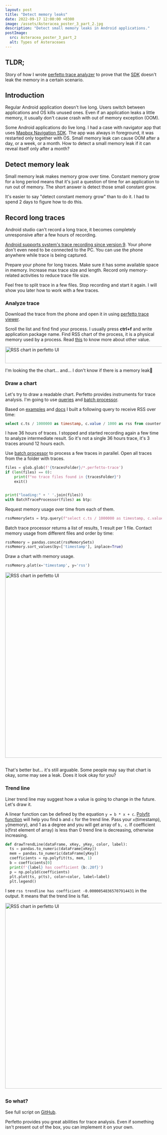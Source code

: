 ```yaml
---
layout: post
title: "Detect memory leaks"
date: 2022-09-17 12:00:00 +0300
image: /assets/Asteracea_poster_3_part_2.jpg
description: "Detect small memory leaks in Android applications."
postImage:
  src: Asteracea_poster_3_part_2
  alt: Types of Asteraceaes
---
```


## TLDR;

Story of how I wrote [perfetto trace analyzer](https://gist.github.com/VysotskiVadim/31a3de8fd38729f179750b9dfed689e3) to prove that the [SDK]((https://github.com/mapbox/mapbox-navigation-android)) doesn't leak the memory in a certain scenario.

## Introduction

Regular Android application doesn't live long.
Users switch between applications and OS kills unused ones.
Even if an application leaks a little memory, it usually don't cause crash with out of memory exception (OOM).

Some Android applications do live long.
I had a case with navigator app that uses [Mapbox Navigation SDK](https://github.com/mapbox/mapbox-navigation-android).
The app was always in foreground, it was restarted only together with OS.
Small memory leak can cause OOM after a day, or a week, or a month.
How to detect a small memory leak if it can reveal itself only after a month?

## Detect memory leak

Small memory leak makes memory grow over time.
Constant memory grow for a long period means that it's just a question of time for an application to run out of memory.
The short answer is detect those small constant grow.

It's easier to say "detect constant memory grow" than to do it.
I had to spend 2 days to figure how to do this.


## Record long traces

Android studio can't record a long trace,
it becomes completely unresponsive after a few hours of recording.

[Android supports system's trace recording since version 9](https://developer.android.com/topic/performance/tracing/on-device).
Your phone don't even need to be connected to the PC.
You can use the phone anywhere while trace is being captured.

Prepare your phone for long traces.
Make sure it has some available space in memory.
Increase max trace size and length.
Record only memory-related activities to reduce trace file size.

Feel free to split trace in a few files.
Stop recording and start it again.
I will show you later how to work with a few traces.

### Analyze trace

Download the trace from the phone and open it in using [perfetto trace viewer](https://ui.perfetto.dev/).


Scroll the list and find find your process.
I usually press **ctrl+f** and write application package name.
Find RSS chart of the process, it is a physical memory used by a process.
Read [this](https://perfetto.dev/docs/case-studies/memory#linux-memory-management) to know more about other value.


<div style="overflow-x: auto;">
  <img
    height="54"
    width="3570"
    style="max-width: none"
    src="{{site.images.baseUrl}}/detect_memory_leak_rss_chart_perfetto.jpg"
    alt="RSS chart in perfetto UI">
</div>

I'm looking the the chart... and...
I don't know if there is a memory leak🥲

### Draw a chart

Let's try to draw a readable chart.
Perfetto provides instruments for trace analysis.
I'm going to use [queries](https://perfetto.dev/docs/analysis/trace-processor) and [batch processor](https://perfetto.dev/docs/analysis/batch-trace-processor).

Based on [examples](https://perfetto.dev/docs/data-sources/memory-counters#sql) and [docs](https://perfetto.dev/docs/analysis/sql-tables) I built a following query to receive RSS over time:
```sql
select c.ts / 1000000 as timestamp, c.value / 1000 as rss from counter as c left join process_counter_track as t on c.track_id = t.id left join process as p using (upid) where t.name like 'mem.rss' and p.name like '{packageName}' order by c.ts
```

I have 36 hours of traces.
I stopped and started recording again a few time to analyze intermediate result.
So it's not a single 36 hours trace, it's 3 traces around 12 hours each. 

Use [batch processor](https://perfetto.dev/docs/analysis/batch-trace-processor) to process a few traces in parallel.
Open all traces from the a folder with traces.

```python
files = glob.glob(f'{tracesFolder}/*.perfetto-trace')
if (len(files) == 0):
    print(f"no trace files found in {tracesFolder}")
    exit()


print("loading:" + ' '.join(files))
with BatchTraceProcessor(files) as btp:
```

Request memory usage over time from each of them.
```python
rssMemorySets = btp.query(f"select c.ts / 1000000 as timestamp, c.value / 1000 as rss from counter as c left join process_counter_track as t on c.track_id = t.id left join process as p using (upid) where t.name like 'mem.rss' and p.name like '{packageName}' order by c.ts")
```

Batch trace processor returns a list of results, 1 result per 1 file.
Contact memory usage from different files and order by time:

```python
rssMemory = pandas.concat(rssMemorySets)
rssMemory.sort_values(by=['timestamp'], inplace=True)
```

Draw a chart with memory usage.
```python
rssMemory.plot(x='timestamp', y='rss')
```

<div style="overflow-x: auto; margin-bottom: 30px">
  <img
    height="596"
    width="3986"
    style="max-width: none"
    src="{{site.images.baseUrl}}/detect_memory_leak_custom_chart.jpg"
    alt="RSS chart in perfetto UI">
</div>


That's better but... it's still arguable.
Some people may say that chart is okay, some may see a leak.
Does it look okay for you?

### Trend line

Liner trend line may suggest how a value is going to change in the future.
Let's draw it.

A linear function can be defined by the equation `y = b * x + c`.
[Polyfit function](https://numpy.org/doc/stable/reference/generated/numpy.polyfit.html) will help you find `b` and `c` for the trend line.
Pass your `x`(timestamp), `y`(memory), and 1 as a degree and you will get array of `b, c`.
If coefficient `b`(first element of array) is less than 0 trend line is decreasing, otherwise increasing.

```python
def drawTrendLine(dataFrame, xKey, yKey, color, label):
  ts = pandas.to_numeric(dataFrame[xKey])
  mem = pandas.to_numeric(dataFrame[yKey])
  coefficients = np.polyfit(ts, mem, 1)
  b = coefficients[0]
  print(f'{label} has coefficient {b:.20f}')
  p = np.poly1d(coefficients)
  plt.plot(ts, p(ts), color=color, label=label)
  plt.legend()
```

I see `rss trendline has coefficient -0.00000548365707914431` in the output.
It means that the trend line is flat.

<div style="overflow-x: auto; margin-bottom: 30px">
  <img
    height="596"
    width="3986"
    style="max-width: none"
    src="{{site.images.baseUrl}}/detect_memory_leak_custom_chart_with_tendline.jpg"
    alt="RSS chart in perfetto UI">
</div>


### So what?

See full script on [GitHub](https://gist.github.com/VysotskiVadim/31a3de8fd38729f179750b9dfed689e3).

Perfetto provides you great abilities for trace analysis.
Even if something isn't present out of the box, you can implement it on your own.